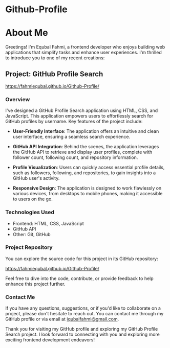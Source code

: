 # Github-Profile
# About Me

Greetings! I'm Equbal Fahmi, a frontend developer who enjoys building web applications that simplify tasks and enhance user experiences. I'm thrilled to introduce you to one of my recent creations:

## Project: GitHub Profile Search

https://fahmiequbal.github.io/Github-Profile/

### Overview

I've designed a GitHub Profile Search application using HTML, CSS, and JavaScript. This application empowers users to effortlessly search for GitHub profiles by username. Key features of the project include:

- **User-Friendly Interface**: The application offers an intuitive and clean user interface, ensuring a seamless search experience.

- **GitHub API Integration**: Behind the scenes, the application leverages the GitHub API to retrieve and display user profiles, complete with follower count, following count, and repository information.

- **Profile Visualization**: Users can quickly access essential profile details, such as followers, following, and repositories, to gain insights into a GitHub user's activity.

- **Responsive Design**: The application is designed to work flawlessly on various devices, from desktops to mobile phones, making it accessible to users on the go.

### Technologies Used

- Frontend: HTML, CSS, JavaScript
- GitHub API
- Other: Git, GitHub

### Project Repository

You can explore the source code for this project in its GitHub repository:

https://fahmiequbal.github.io/Github-Profile/

Feel free to dive into the code, contribute, or provide feedback to help enhance this project further.

### Contact Me

If you have any questions, suggestions, or if you'd like to collaborate on a project, please don't hesitate to reach out. You can contact me through my GitHub profile or via email at iqubalfahmi@gmail.com.

Thank you for visiting my GitHub profile and exploring my GitHub Profile Search project. I look forward to connecting with you and exploring more exciting frontend development endeavors!
